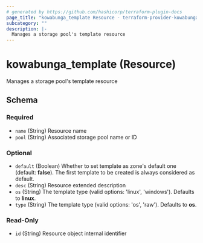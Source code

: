 ```yaml
---
# generated by https://github.com/hashicorp/terraform-plugin-docs
page_title: "kowabunga_template Resource - terraform-provider-kowabunga"
subcategory: ""
description: |-
  Manages a storage pool's template resource
---
```


# kowabunga_template (Resource)

Manages a storage pool's template resource



<!-- schema generated by tfplugindocs -->
## Schema

### Required

- `name` (String) Resource name
- `pool` (String) Associated storage pool name or ID

### Optional

- `default` (Boolean) Whether to set template as zone's default one (default: **false**). The first template to be created is always considered as default.
- `desc` (String) Resource extended description
- `os` (String) The template type (valid options: 'linux', 'windows'). Defaults to **linux**.
- `type` (String) The template type (valid options: 'os', 'raw'). Defaults to **os**.

### Read-Only

- `id` (String) Resource object internal identifier
